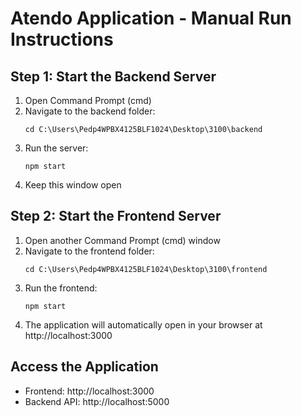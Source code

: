 # Atendo Application - Manual Run Instructions

## Step 1: Start the Backend Server
1. Open Command Prompt (cmd)
2. Navigate to the backend folder:
   ```
   cd C:\Users\Pedp4WPBX4125BLF1024\Desktop\3100\backend
   ```
3. Run the server:
   ```
   npm start
   ```
4. Keep this window open

## Step 2: Start the Frontend Server
1. Open another Command Prompt (cmd) window
2. Navigate to the frontend folder:
   ```
   cd C:\Users\Pedp4WPBX4125BLF1024\Desktop\3100\frontend
   ```
3. Run the frontend:
   ```
   npm start
   ```
4. The application will automatically open in your browser at http://localhost:3000

## Access the Application
- Frontend: http://localhost:3000
- Backend API: http://localhost:5000
